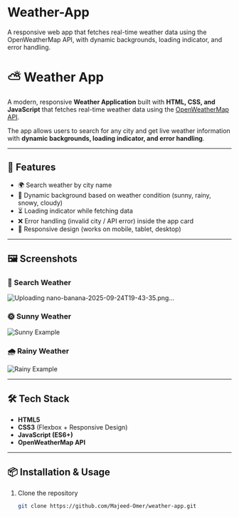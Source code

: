 # Weather-App
A responsive web app that fetches real-time weather data using the OpenWeatherMap API, with dynamic backgrounds, loading indicator, and error handling.

# ⛅ Weather App

A modern, responsive **Weather Application** built with **HTML, CSS, and JavaScript** that fetches real-time weather data using the [OpenWeatherMap API](https://openweathermap.org/api).  

The app allows users to search for any city and get live weather information with **dynamic backgrounds, loading indicator, and error handling**.  

---

## 🚀 Features
- 🌍 Search weather by city name  
- 🎨 Dynamic background based on weather condition (sunny, rainy, snowy, cloudy)  
- ⏳ Loading indicator while fetching data  
- ❌ Error handling (invalid city / API error) inside the app card  
- 📱 Responsive design (works on mobile, tablet, desktop)  

---

## 🖼️ Screenshots

### 🔎 Search Weather
![Uploading nano-banana-2025-09-24T19-43-35.png…]()


### 🌞 Sunny Weather
![Sunny Example](screenshots/sunny.png)

### 🌧️ Rainy Weather
![Rainy Example](screenshots/rainy.png)

---

## 🛠️ Tech Stack
- **HTML5**
- **CSS3** (Flexbox + Responsive Design)
- **JavaScript (ES6+)**
- **OpenWeatherMap API**

---

## 📦 Installation & Usage

1. Clone the repository  
   ```bash
   git clone https://github.com/Majeed-Omer/weather-app.git

